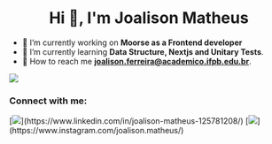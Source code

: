 <h1 align="center">Hi 👋, I'm Joalison Matheus</h1>

- 🔭 I’m currently working on **Moorse as a Frontend developer**
- 🌱 I’m currently learning **Data Structure, Nextjs and Unitary Tests**.
- 🤝 How to reach me **joalison.ferreira@academico.ifpb.edu.br**. 
<p align="left">
	<img src="https://github-readme-stats.vercel.app/api?username=JoalisonM&show_icons=true&theme=material-palenight"></img>

<h3 align="left">Connect with me:</h3>
[<img src="https://img.shields.io/badge/linkedin-%230077B5.svg?&style=for-the-badge&logo=linkedin&logoColor=white" />](https://www.linkedin.com/in/joalison-matheus-125781208/)
[<img src = "https://img.shields.io/badge/instagram-%23E4405F.svg?&style=for-the-badge&logo=instagram&logoColor=white">](https://www.instagram.com/joalison.matheus/)
</p>